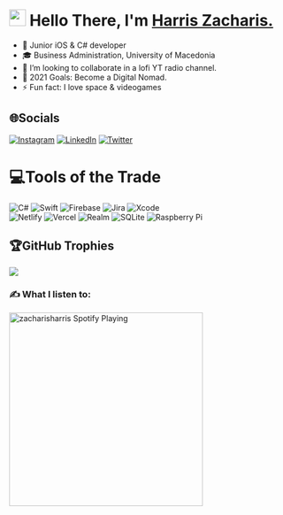 <h1 align="left"><img src="https://raw.githubusercontent.com/sidbelbase/sidbelbase/master/wave.gif" width="30px"><strong> Hello There, I'm <a href="http://instagram.com/zacharisharris">Harris Zacharis.</a></strong>
</h1>

- 🌱 Junior iOS & C# developer
- 🎓 Business Administration, University of Macedonia
- 👯 I’m looking to collaborate in a lofi YT radio channel.
- 🥅 2021 Goals: Become a Digital Nomad.
- ⚡ Fun fact: I love space & videogames


## 🌐Socials
[![Instagram](https://img.shields.io/badge/Instagram-%23E4405F.svg?logo=Instagram&logoColor=white)](https://instagram.com/zacharisharris)  [![LinkedIn](https://img.shields.io/badge/LinkedIn-%230077B5.svg?logo=linkedin&logoColor=white)](https://linkedin.com/in/zacharisharris)  [![Twitter](https://img.shields.io/badge/Twitter-%231DA1F2.svg?logo=Twitter&logoColor=white)](https://twitter.com/zacharisharris) 

  
# 💻Tools of the Trade
![C#](https://img.shields.io/badge/c%23-%23239120.svg?style=for-the-badge&logo=c-sharp&logoColor=white) ![Swift](https://img.shields.io/badge/swift-F54A2A?style=for-the-badge&logo=swift&logoColor=white) ![Firebase](https://img.shields.io/badge/firebase-%23039BE5.svg?style=for-the-badge&logo=firebase) ![Jira](https://img.shields.io/badge/jira-%230A0FFF.svg?style=for-the-badge&logo=jira&logoColor=white) <img alt="Xcode" src="https://img.shields.io/badge/xcode-%230097e6.svg?&style=for-the-badge&logo=xcode&logoColor=white" /> <br>
 ![Netlify](https://img.shields.io/badge/netlify-%23000000.svg?style=for-the-badge&logo=netlify&logoColor=#00C7B7) ![Vercel](https://img.shields.io/badge/vercel-%23000000.svg?style=for-the-badge&logo=vercel&logoColor=white) ![Realm](https://img.shields.io/badge/Realm-39477F?style=for-the-badge&logo=realm&logoColor=white) ![SQLite](https://img.shields.io/badge/sqlite-%2307405e.svg?style=for-the-badge&logo=sqlite&logoColor=white) ![Raspberry Pi](https://img.shields.io/badge/-RaspberryPi-C51A4A?style=for-the-badge&logo=Raspberry-Pi)

## 🏆GitHub Trophies
![](https://github-profile-trophy.vercel.app/?username=zacharisharris&theme=darkhub&no-frame=false&no-bg=false&margin-w=4)



### ✍️ What I listen to:
 [<img src="https://spotify-readme-widget.vercel.app/api/spotify-playing" alt="zacharisharris Spotify Playing" width="350" />](https://open.spotify.com/user/zaxarisharris)









